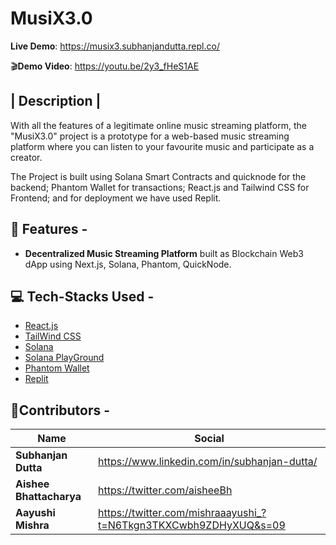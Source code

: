 # MusiX3.0


**Live Demo**: <https://musix3.subhanjandutta.repl.co/>

🎬**Demo Video**: <https://youtu.be/2y3_fHeS1AE>

| Description |
-----------
With all the features of a legitimate online music streaming platform, the "MusiX3.0" project is a prototype for a web-based music streaming platform where you can listen to your favourite music and participate as a creator. 

The Project is built using  Solana Smart Contracts and quicknode for the backend; Phantom Wallet for transactions; React.js and Tailwind CSS for Frontend; and for deployment we have used Replit.

🌟 Features -
-----------

- **Decentralized Music Streaming Platform** built as Blockchain Web3 dApp using Next.js, Solana, Phantom, QuickNode.

💻  Tech-Stacks Used -
---------------------

- [React.js](http://reactjs.org)
- [TailWind CSS](https://tailwindcss.com/)
- [Solana](https://solana.com/)
- [Solana PlayGround](https://beta.solpg.io/)
- [Phantom Wallet](https://phantom.app/)
- [Replit](https://replit.com/)

🙋**Contributors -**
-----------------

| Name                               | Social                                                 |
| ---------------------------------- | ------------------------------------------------------------ |
| **Subhanjan Dutta**         | <https://www.linkedin.com/in/subhanjan-dutta/> |
| **Aishee Bhattacharya**         | <https://twitter.com/aisheeBh> |
| **Aayushi Mishra**         | <https://twitter.com/mishraaayushi_?t=N6Tkgn3TKXCwbh9ZDHyXUQ&s=09> |
